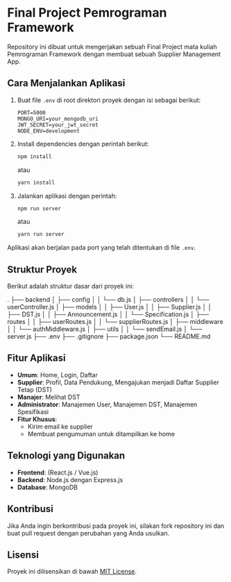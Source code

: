 # Final Project Pemrograman Framework

Repository ini dibuat untuk mengerjakan sebuah Final Project mata kuliah Pemrograman Framework dengan membuat sebuah Supplier Management App.

## Cara Menjalankan Aplikasi

1. Buat file `.env` di root direktori proyek dengan isi sebagai berikut:

    ```plaintext
    PORT=5000
    MONGO_URI=your_mongodb_uri
    JWT_SECRET=your_jwt_secret
    NODE_ENV=development
    ```

2. Install dependencies dengan perintah berikut:
    ```sh
    npm install
    ```
    atau
    ```sh
    yarn install
    ```

3. Jalankan aplikasi dengan perintah:
    ```sh
    npm run server
    ```
    atau
    ```sh
    yarn run server
    ```

Aplikasi akan berjalan pada port yang telah ditentukan di file `.env`.

## Struktur Proyek

Berikut adalah struktur dasar dari proyek ini:

.
├── backend
│ ├── config
│ │ └── db.js
│ ├── controllers
│ │ └── userController.js
│ ├── models
│ │ ├── User.js
│ │ ├── Supplier.js
│ │ ├── DST.js
│ │ ├── Announcement.js
│ │ └── Specification.js
│ ├── routes
│ │ ├── userRoutes.js
│ │ └── supplierRoutes.js
│ ├── middleware
│ │ └── authMiddleware.js
│ ├── utils
│ │ └── sendEmail.js
│ └── server.js
├── .env
├── .gitignore
├── package.json
└── README.md


## Fitur Aplikasi

- **Umum**: Home, Login, Daftar
- **Supplier**: Profil, Data Pendukung, Mengajukan menjadi Daftar Supplier Tetap (DST)
- **Manajer**: Melihat DST
- **Administrator**: Manajemen User, Manajemen DST, Manajemen Spesifikasi
- **Fitur Khusus**: 
  - Kirim email ke supplier
  - Membuat pengumuman untuk ditampilkan ke home

## Teknologi yang Digunakan

- **Frontend**: (React.js / Vue.js)
- **Backend**: Node.js dengan Express.js
- **Database**: MongoDB

## Kontribusi

Jika Anda ingin berkontribusi pada proyek ini, silakan fork repository ini dan buat pull request dengan perubahan yang Anda usulkan.

## Lisensi

Proyek ini dilisensikan di bawah [MIT License](LICENSE).
